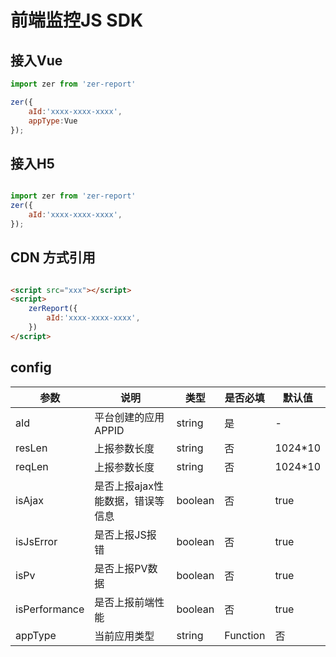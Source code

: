 # 前端监控JS SDK

## 接入Vue

```js
import zer from 'zer-report'

zer({
	aId:'xxxx-xxxx-xxxx',
	appType:Vue
});
```

## 接入H5

```js

import zer from 'zer-report'
zer({
	aId:'xxxx-xxxx-xxxx',
});

```

## CDN 方式引用

```html

<script src="xxx"></script>
<script>
	zerReport({
		aId:'xxxx-xxxx-xxxx',
	})
</script>

```

## config  

参数|说明|类型|是否必填|默认值
-----|-----|-----|-----|-----
aId|平台创建的应用APPID|string|是|-
resLen|上报参数长度|string|否|1024*10
reqLen|上报参数长度|string|否|1024*10
isAjax|是否上报ajax性能数据，错误等信息|boolean|否|true
isJsError|是否上报JS报错|boolean|否|true
isPv|是否上报PV数据|boolean|否|true
isPerformance|是否上报前端性能|boolean|否|true
appType|当前应用类型|string | Function |否|'h5'

